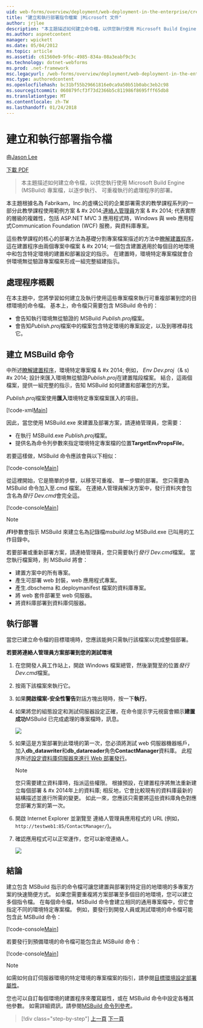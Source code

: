 ```yaml
---
uid: web-forms/overview/deployment/web-deployment-in-the-enterprise/creating-and-running-a-deployment-command-file
title: "建立和執行部署指令檔案 |Microsoft 文件"
author: jrjlee
description: "本主題描述如何建立命令檔，以供您執行使用 Microsoft Build Engine (MSBuild) 專案檔做為單一步驟，重新部署..."
ms.author: aspnetcontent
manager: wpickett
ms.date: 05/04/2012
ms.topic: article
ms.assetid: c61560e9-9f6c-4985-834a-08a3eabf9c3c
ms.technology: dotnet-webforms
ms.prod: .net-framework
msc.legacyurl: /web-forms/overview/deployment/web-deployment-in-the-enterprise/creating-and-running-a-deployment-command-file
msc.type: authoredcontent
ms.openlocfilehash: bc31bf55b29661816e0ca9a50b51b0abc3eb2c98
ms.sourcegitcommit: 060879fcf3f73d2366b5c811986f8695fff65db8
ms.translationtype: MT
ms.contentlocale: zh-TW
ms.lasthandoff: 01/24/2018
---
```

<a name="creating-and-running-a-deployment-command-file"></a>建立和執行部署指令檔
====================
由[Jason Lee](https://github.com/jrjlee)

[下載 PDF](https://msdnshared.blob.core.windows.net/media/MSDNBlogsFS/prod.evol.blogs.msdn.com/CommunityServer.Blogs.Components.WeblogFiles/00/00/00/63/56/8130.DeployingWebAppsInEnterpriseScenarios.pdf)

> 本主題描述如何建立命令檔，以供您執行使用 Microsoft Build Engine (MSBuild) 專案檔，以逐步執行、 可重複執行的處理程序的部署。


本主題根據名為 Fabrikam，Inc.的虛構公司的企業部署需求的教學課程系列的一部分此教學課程使用範例方案 & #x 2014;[連絡人管理員](the-contact-manager-solution.md)方案 & #x 2014; 代表實際的層級的複雜性，包括 ASP.NET MVC 3 應用程式時，Windows 與 web 應用程式Communication Foundation (WCF) 服務，與資料庫專案。

這些教學課程的核心的部署方法為基礎分割專案檔案描述的方法中[瞭解建置程序](understanding-the-build-process.md)，這在建置程序由兩個專案中檔案 & #x 2014; 一個包含建置適用於每個目的地環境中和包含特定環境的建置和部署設定的指示。 在建置時，環境特定專案檔就會合併環境無從驗證專案檔來形成一組完整組建指示。

## <a name="process-overview"></a>處理程序概觀

在本主題中，您將學習如何建立及執行使用這些專案檔來執行可重複部署到您的目標環境的命令檔。 基本上，命令檔只需要包含 MSBuild 命令的：

- 會告知執行環境無從驗證的 MSBuild *Publish.proj*檔案。
- 會告知*Publish.proj*檔案中的檔案包含特定環境的專案設定，以及到哪裡尋找它。

## <a name="create-an-msbuild-command"></a>建立 MSBuild 命令

中所述[瞭解建置程序](understanding-the-build-process.md)，環境特定專案檔 & #x 2014; 例如， *Env Dev.proj*（& s) #x 2014; 設計來匯入環境無從驗證*Publish.proj*在建置階段檔案。 結合，這兩個檔案，提供一組完整的指示，告知 MSBuild 如何建置和部署您的方案。

*Publish.proj*檔案使用**匯入**環境特定專案檔案匯入的項目。


[!code-xml[Main](creating-and-running-a-deployment-command-file/samples/sample1.xml)]


因此，當您使用 MSBuild.exe 來建置及部署方案，請連絡管理員，您需要：

- 在執行 MSBuild.exe *Publish.proj*檔案。
- 提供名為命令列參數來指定環境特定專案檔的位置**TargetEnvPropsFile**。

若要這樣做，MSBuild 命令應該會與以下相似：


[!code-console[Main](creating-and-running-a-deployment-command-file/samples/sample2.cmd)]


從這裡開始，它是簡單的步驟，以移至可重複、 單一步驟的部署。 您只需要為 MSBuild 命令加入至.cmd 檔案。 在連絡人管理員解決方案中，發行資料夾會包含名為*發行 Dev.cmd*會完全這。


[!code-console[Main](creating-and-running-a-deployment-command-file/samples/sample3.cmd)]


> [!NOTE]
> **/Fl**參數會指示 MSBuild 來建立名為記錄檔*msbuild.log* MSBuild.exe 已叫用的工作目錄中。


若要部署或重新部署方案，請連絡管理員，您只需要執行*發行 Dev.cmd*檔案。 當您執行檔案時，則 MSBuild 將會：

- 建置方案中的所有專案。
- 產生可部署 web 封裝，web 應用程式專案。
- 產生.dbschema 和.deploymanifest 檔案的資料庫專案。
- 將 web 套件部署至 web 伺服器。
- 將資料庫部署到資料庫伺服器。

## <a name="run-the-deployment"></a>執行部署

當您已建立命令檔的目標環境時，您應該能夠只需執行該檔案以完成整個部署。

**若要將連絡人管理員方案部署到您的測試環境**

1. 在您開發人員工作站上，開啟 Windows 檔案總管，然後瀏覽至的位置*發行 Dev.cmd*檔案。
2. 按兩下該檔案來執行它。
3. 如果**開啟檔案-安全性警告**對話方塊出現時，按一下**執行**。
4. 如果將您的組態設定和測試伺服器設定正確，在命令提示字元視窗會顯示**建置成功**MSBuild 已完成處理的專案檔時，訊息。

    ![](creating-and-running-a-deployment-command-file/_static/image1.png)
5. 如果這是方案部署到此環境的第一次，您必須將測試 web 伺服器機器帳戶，加入**db\_datawriter**和**db\_datareader**角色**ContactManager**資料庫。 此程序所述[設定資料庫伺服器來進行 Web 部署發行](../configuring-server-environments-for-web-deployment/configuring-a-database-server-for-web-deploy-publishing.md)。

    > [!NOTE]
    > 您只需要建立資料庫時，指派這些權限。 根據預設，在建置程序將無法重新建立每個部署 & #x 2014年上的資料庫; 相反地，它會比較現有的資料庫最新的結構描述並進行所需的變更。 如此一來，您應該只需要將這些資料庫角色對應您部署方案的第一次。
6. 開啟 Internet Explorer 並瀏覽至 連絡人管理員應用程式的 URL (例如， `http://testweb1:85/ContactManager/`)。
7. 確認應用程式可以正常運作，您可以新增連絡人。

    ![](creating-and-running-a-deployment-command-file/_static/image2.png)

## <a name="conclusion"></a>結論

建立包含 MSBuild 指示的命令檔可讓您建置與部署到特定目的地環境的多專案方案的快速簡便方式。 如果您需要重複將方案部署至多個目的地環境，您可以建立多個指令檔。 在每個命令檔，MSBuild 命令會建立相同的通用專案檔中，但它會指定不同的環境特定專案檔。 例如，要發行到開發人員或測試環境的命令檔可能包含此 MSBuild 命令：


[!code-console[Main](creating-and-running-a-deployment-command-file/samples/sample4.cmd)]


若要發行到預備環境的命令檔可能包含此 MSBuild 命令：


[!code-console[Main](creating-and-running-a-deployment-command-file/samples/sample5.cmd)]


> [!NOTE]
> 如需如何自訂伺服器環境的特定環境的專案檔案的指引，請參閱[目標環境設定部署屬性](../configuring-server-environments-for-web-deployment/configuring-deployment-properties-for-a-target-environment.md)。


您也可以自訂每個環境的建置程序來覆寫屬性，或在 MSBuild 命令中設定各種其他參數。 如需詳細資訊，請參閱[MSBuild 命令列參考](https://msdn.microsoft.com/library/ms164311.aspx)。

>[!div class="step-by-step"]
[上一頁](deploying-database-projects.md)
[下一頁](manually-installing-web-packages.md)
